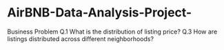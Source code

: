# AirBNB-Data-Analysis-Project-
Business Problem
Q.1 What is the distribution of listing price?
Q.3 How are listings distributed across different neighborhoods?
